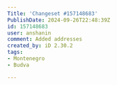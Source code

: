 ```yaml
---
Title: 'Changeset #157148683'
PublishDate: 2024-09-26T22:48:39Z
id: 157148683
user: anshanin
comment: Added addresses
created_by: iD 2.30.2
tags:
- Montenegro
- Budva

---
```

